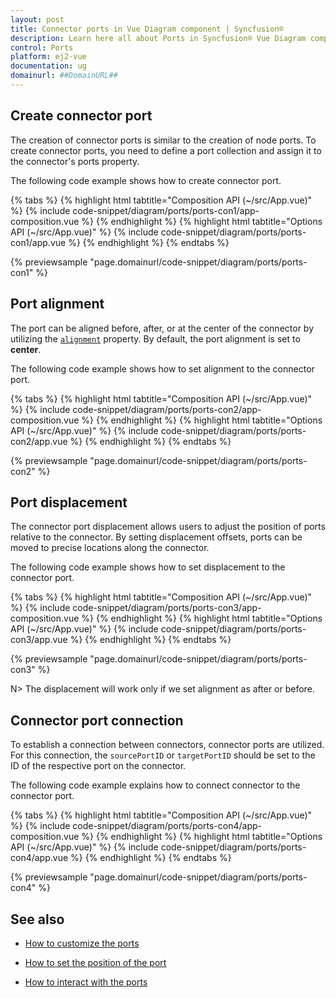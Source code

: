 ```yaml
---
layout: post
title: Connector ports in Vue Diagram component | Syncfusion®
description: Learn here all about Ports in Syncfusion® Vue Diagram component of Syncfusion Essential® JS 2 and more.
control: Ports 
platform: ej2-vue
documentation: ug
domainurl: ##DomainURL##
---
```


## Create connector port

The creation of connector ports is similar to the creation of node ports. To create connector ports, you need to define a port collection and assign it to the connector's ports property. 

The following code example shows how to create connector port.

{% tabs %}
{% highlight html tabtitle="Composition API (~/src/App.vue)" %}
{% include code-snippet/diagram/ports/ports-con1/app-composition.vue %}
{% endhighlight %}
{% highlight html tabtitle="Options API (~/src/App.vue)" %}
{% include code-snippet/diagram/ports/ports-con1/app.vue %}
{% endhighlight %}
{% endtabs %}
        
{% previewsample "page.domainurl/code-snippet/diagram/ports/ports-con1" %}

## Port alignment

The port can be aligned before, after, or at the center of the connector by utilizing the [`alignment`](https://ej2.syncfusion.com/vue/documentation/api/diagram/portAlignment/) property. By default, the port alignment is set to **center**.

The following code example shows how to set alignment to the connector port.

{% tabs %}
{% highlight html tabtitle="Composition API (~/src/App.vue)" %}
{% include code-snippet/diagram/ports/ports-con2/app-composition.vue %}
{% endhighlight %}
{% highlight html tabtitle="Options API (~/src/App.vue)" %}
{% include code-snippet/diagram/ports/ports-con2/app.vue %}
{% endhighlight %}
{% endtabs %}
        
{% previewsample "page.domainurl/code-snippet/diagram/ports/ports-con2" %}

## Port displacement

The connector port displacement allows users to adjust the position of ports relative to the connector. By setting displacement offsets, ports can be moved to precise locations along the connector.

The following code example shows how to set displacement to the connector port.

{% tabs %}
{% highlight html tabtitle="Composition API (~/src/App.vue)" %}
{% include code-snippet/diagram/ports/ports-con3/app-composition.vue %}
{% endhighlight %}
{% highlight html tabtitle="Options API (~/src/App.vue)" %}
{% include code-snippet/diagram/ports/ports-con3/app.vue %}
{% endhighlight %}
{% endtabs %}
        
{% previewsample "page.domainurl/code-snippet/diagram/ports/ports-con3" %}

N> The displacement will work only if we set alignment as after or before.

## Connector port connection

To establish a connection between connectors, connector ports are utilized. For this connection, the `sourcePortID` or `targetPortID` should be set to the ID of the respective port on the connector.

The following code example explains how to connect connector to the connector port.

{% tabs %}
{% highlight html tabtitle="Composition API (~/src/App.vue)" %}
{% include code-snippet/diagram/ports/ports-con4/app-composition.vue %}
{% endhighlight %}
{% highlight html tabtitle="Options API (~/src/App.vue)" %}
{% include code-snippet/diagram/ports/ports-con4/app.vue %}
{% endhighlight %}
{% endtabs %}
        
{% previewsample "page.domainurl/code-snippet/diagram/ports/ports-con4" %}

## See also

* [How to customize the ports](./ports-appearance)

* [How to set the position of the port](./ports-positioning)

* [How to interact with the ports](./ports-interaction)